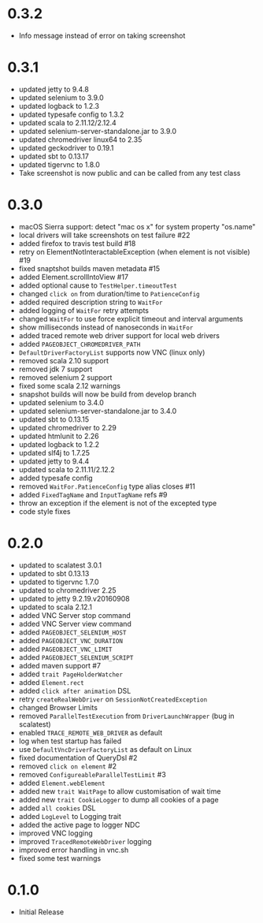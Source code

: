 # 0.3.2
* Info message instead of error on taking screenshot

# 0.3.1
* updated jetty to 9.4.8
* updated selenium to 3.9.0
* updated logback to 1.2.3
* updated typesafe config to 1.3.2
* updated scala to 2.11.12/2.12.4
* updated selenium-server-standalone.jar to 3.9.0
* updated chromedriver linux64 to 2.35
* updated geckodriver to 0.19.1
* updated sbt to 0.13.17
* updated tigervnc to 1.8.0
* Take screenshot is now public and can be called from any test class

# 0.3.0
* macOS Sierra support: detect "mac os x" for system property "os.name"
* local drivers will take screenshots on test failure #22
* added firefox to travis test build #18
* retry on ElementNotInteractableException (when element is not visible) #19
* fixed snaptshot builds maven metadata #15
* added Element.scrollIntoView #17
* added optional cause to `TestHelper.timeoutTest`
* changed `click on` from duration/time to `PatienceConfig`
* added required description string to `WaitFor`
* added logging of `WaitFor` retry attempts
* changed `WaitFor` to use force explicit timeout and interval arguments
* show milliseconds instead of nanoseconds in `WaitFor`
* added traced remote web driver support for local web drivers
* added `PAGEOBJECT_CHROMEDRIVER_PATH`
* `DefaultDriverFactoryList` supports now VNC (linux only)
* removed scala 2.10 support
* removed jdk 7 support
* removed selenium 2 support
* fixed some scala 2.12 warnings
* snapshot builds will now be build from develop branch
* updated selenium to 3.4.0
* updated selenium-server-standalone.jar to 3.4.0
* updated sbt to 0.13.15
* updated chromedriver to 2.29
* updated htmlunit to 2.26
* updated logback to 1.2.2
* updated slf4j to 1.7.25
* updated jetty to 9.4.4
* updated scala to 2.11.11/2.12.2
* added typesafe config
* removed `WaitFor.PatienceConfig` type alias closes #11
* added `FixedTagName` and `InputTagName` refs #9
* throw an exception if the element is not of the excepted type
* code style fixes

# 0.2.0
* updated to scalatest 3.0.1
* updated to sbt 0.13.13
* updated to tigervnc 1.7.0
* updated to chromedriver 2.25
* updated to jetty 9.2.19.v20160908
* updated to scala 2.12.1
* added VNC Server stop command
* added VNC Server view command
* added `PAGEOBJECT_SELENIUM_HOST`
* added `PAGEOBJECT_VNC_DURATION`
* added `PAGEOBJECT_VNC_LIMIT`
* added `PAGEOBJECT_SELENIUM_SCRIPT`
* added maven support #7
* added `trait PageHolderWatcher`
* added `Element.rect`
* added `click after animation` DSL
* retry `createRealWebDriver` on `SessionNotCreatedException`
* changed Browser Limits
* removed `ParallelTestExecution` from `DriverLaunchWrapper` (bug in scalatest)
* enabled `TRACE_REMOTE_WEB_DRIVER` as default
* log when test startup has failed
* use `DefaultVncDriverFactoryList` as default on Linux
* fixed documentation of QueryDsl #2
* removed `click on element` #2
* removed `ConfigureableParallelTestLimit` #3
* added `Element.webElement`
* added new `trait WaitPage` to allow customisation of wait time
* added new `trait CookieLogger` to dump all cookies of a page
* added `all cookies` DSL
* added `LogLevel` to Logging trait
* added the active page to logger NDC
* improved VNC logging
* improved `TracedRemoteWebDriver` logging
* improved error handling in vnc.sh
* fixed some test warnings

# 0.1.0
* Initial Release

